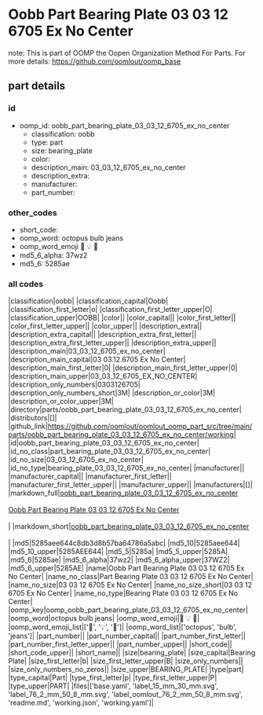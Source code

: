 # Oobb Part Bearing Plate 03 03 12 6705 Ex No Center  

note: This is part of OOMP the Oopen Organization Method For Parts. For more details: https://github.com/oomlout/oomp_base

##  part details





### id
* oomp_id: oobb_part_bearing_plate_03_03_12_6705_ex_no_center
  * classification: oobb
  * type: part
  * size: bearing_plate
  * color: 
  * description_main: 03_03_12_6705_ex_no_center
  * description_extra: 
  * manufacturer: 
  * part_number: 

### other_codes
* short_code: 
* oomp_word: octopus bulb jeans
* oomp_word_emoji :octopus: :bulb: :jeans:
* md5_6_alpha: 37wz2
* md5_6: 5285ae

### all codes 
|classification|oobb|
|classification_capital|Oobb|
|classification_first_letter|o|
|classification_first_letter_upper|O|
|classification_upper|OOBB|
|color||
|color_capital||
|color_first_letter||
|color_first_letter_upper||
|color_upper||
|description_extra||
|description_extra_capital||
|description_extra_first_letter||
|description_extra_first_letter_upper||
|description_extra_upper||
|description_main|03_03_12_6705_ex_no_center|
|description_main_capital|03 03.12.6705 Ex No Center|
|description_main_first_letter|0|
|description_main_first_letter_upper|0|
|description_main_upper|03_03_12_6705_EX_NO_CENTER|
|description_only_numbers|0303126705|
|description_only_numbers_short|3M|
|description_or_color|3M|
|description_or_color_upper|3M|
|directory|parts/oobb_part_bearing_plate_03_03_12_6705_ex_no_center|
|distributors|[]|
|github_link|https://github.com/oomlout/oomlout_oomp_part_src/tree/main/parts/oobb_part_bearing_plate_03_03_12_6705_ex_no_center/working|
|id|oobb_part_bearing_plate_03_03_12_6705_ex_no_center|
|id_no_class|part_bearing_plate_03_03_12_6705_ex_no_center|
|id_no_size|03_03_12_6705_ex_no_center|
|id_no_type|bearing_plate_03_03_12_6705_ex_no_center|
|manufacturer||
|manufacturer_capital||
|manufacturer_first_letter||
|manufacturer_first_letter_upper||
|manufacturer_upper||
|manufacturers|[]|
|markdown_full|[oobb_part_bearing_plate_03_03_12_6705_ex_no_center](https://github.com/oomlout/oomlout_oomp_part_src/tree/main/parts/oobb_part_bearing_plate_03_03_12_6705_ex_no_center/working)<br>[](https://github.com/oomlout/oomlout_oomp_part_src/tree/main/parts/oobb_part_bearing_plate_03_03_12_6705_ex_no_center/working)<br>[Oobb Part Bearing Plate 03 03 12 6705 Ex No Center](https://github.com/oomlout/oomlout_oomp_part_src/tree/main/parts/oobb_part_bearing_plate_03_03_12_6705_ex_no_center/working)<br><br>|
|markdown_short|[oobb_part_bearing_plate_03_03_12_6705_ex_no_center](https://github.com/oomlout/oomlout_oomp_part_src/tree/main/parts/oobb_part_bearing_plate_03_03_12_6705_ex_no_center/working)<br><br>|
|md5|5285aee644c8db3d8b57ba64786a5abc|
|md5_10|5285aee644|
|md5_10_upper|5285AEE644|
|md5_5|5285a|
|md5_5_upper|5285A|
|md5_6|5285ae|
|md5_6_alpha|37wz2|
|md5_6_alpha_upper|37WZ2|
|md5_6_upper|5285AE|
|name|Oobb Part Bearing Plate 03 03 12 6705 Ex No Center|
|name_no_class|Part Bearing Plate 03 03 12 6705 Ex No Center|
|name_no_size|03 03 12 6705 Ex No Center|
|name_no_size_short|03 03 12 6705 Ex No Center|
|name_no_type|Bearing Plate 03 03 12 6705 Ex No Center|
|oomp_key|oomp_oobb_part_bearing_plate_03_03_12_6705_ex_no_center|
|oomp_word|octopus bulb jeans|
|oomp_word_emoji|:octopus: :bulb: :jeans:|
|oomp_word_emoji_list|[':octopus:', ':bulb:', ':jeans:']|
|oomp_word_list|['octopus', 'bulb', 'jeans']|
|part_number||
|part_number_capital||
|part_number_first_letter||
|part_number_first_letter_upper||
|part_number_upper||
|short_code||
|short_code_upper||
|short_name||
|size|bearing_plate|
|size_capital|Bearing Plate|
|size_first_letter|b|
|size_first_letter_upper|B|
|size_only_numbers||
|size_only_numbers_no_zeros||
|size_upper|BEARING_PLATE|
|type|part|
|type_capital|Part|
|type_first_letter|p|
|type_first_letter_upper|P|
|type_upper|PART|
|files|['base.yaml', 'label_15_mm_30_mm.svg', 'label_76_2_mm_50_8_mm.svg', 'label_oomlout_76_2_mm_50_8_mm.svg', 'readme.md', 'working.json', 'working.yaml']|
